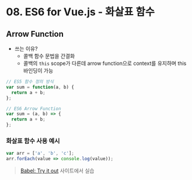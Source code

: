 # 08. ES6 for Vue.js - 화살표 함수

## Arrow Function

- 쓰는 이유?
  - 콜백 함수 문법을 간결화
  - 콜백의 `this` scope가 다른데 arrow function으로 context를 유지하며 this 바인딩이 가능

```js
// ES5 함수 정의 방식
var sum = function(a, b) {
  return a + b;
};

// ES6 Arrow Function
var sum = (a, b) => {
  return a + b;
};
```

### 화살표 함수 사용 예시

```js
var arr = ['a', 'b', 'c'];
arr.forEach(value => console.log(value));
```

> [Babel: Try it out](https://babeljs.io/repl/#?browsers=defaults%2C%20not%20ie%2011%2C%20not%20ie_mob%2011&build=&builtIns=false&spec=false&loose=false&code_lz=Q&debug=false&forceAllTransforms=false&shippedProposals=false&circleciRepo=&evaluate=false&fileSize=false&timeTravel=false&sourceType=module&lineWrap=true&presets=env%2Creact%2Cstage-2&prettier=false&targets=&version=7.12.9&externalPlugins=) 사이트에서 실습

